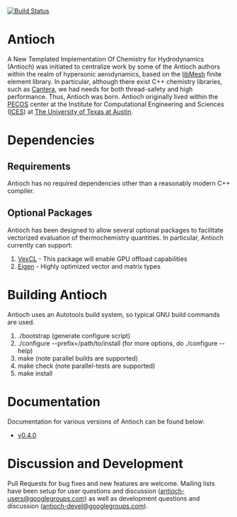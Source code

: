 [![Build Status](https://travis-ci.org/libantioch/antioch.png)](https://travis-ci.org/libantioch/antioch)

Antioch
=======

A New Templated Implementation Of Chemistry for Hydrodynamics (Antioch) was initiated
to centralize work by some of the Antioch authors within the realm of hypersonic
aerodynamics, based on the [libMesh](https://github.com/libMesh/libmesh.git) finite
element library. In particular, although there exist C++ chemistry libraries, such
as [Cantera](http://code.google.com/p/cantera/), we had needs for both thread-safety
and high performance. Thus, Antioch was born. Antioch originally lived within
the [PECOS](http://pecos.ices.utexas.edu) center at the Institute for Computational
Engineering and Sciences ([ICES](https://www.ices.utexas.edu))
at [The University of Texas at Austin](https://www.utexas.edu).

Dependencies
============

Requirements
------------

Antioch has no required dependencies other than a reasonably modern C++ compiler.

Optional Packages
-----------------

Antioch has been designed to allow several optional packages to facilitate vectorized
evaluation of thermochemistry quantities. In particular, Antioch currently can support:

1. [VexCL](https://github.com/ddemidov/vexcl.git) - This package will enable GPU offload capabilities
2. [Eigen](http://eigen.tuxfamily.org) - Highly optimized vector and matrix types

Building Antioch
================

Antioch uses an Autotools build system, so typical GNU build commands are used.

1. ./bootstrap (generate configure script)
2. ./configure --prefix=/path/to/install (for more options, do ./configure --help)
3. make (note parallel builds are supported)
4. make check (note parallel-tests are supported)
5. make install

Documentation
=============

Documentation for various versions of Antioch can be found below:

- [v0.4.0](https://libantioch.github.io/antioch/v0.4.0/html/)

Discussion and Development
==========================

Pull Requests for bug fixes and new features are welcome. Mailing lists have been setup for
user questions and discussion (antioch-users@googlegroups.com) as well as development questions
and discussion (antioch-devel@googlegroups.com).
